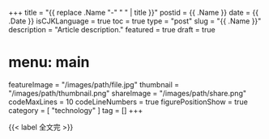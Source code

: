 +++
title = "{{ replace .Name "-" " " | title }}"
postid = {{ .Name }}
date = {{ .Date }}
isCJKLanguage = true
toc = true
type = "post"
slug = "{{ .Name }}"
description = "Article description."
featured = true
draft = true
# menu: main
featureImage = "/images/path/file.jpg"
thumbnail = "/images/path/thumbnail.png"
shareImage = "/images/path/share.png"
codeMaxLines = 10
codeLineNumbers = true
figurePositionShow = true
category = [ "technology" ]
tag = []
+++

{{< label 全文完 >}}
